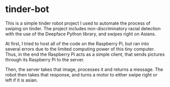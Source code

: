 # tinder-bot
This is a simple tinder robot project I used to automate the process of swiping on tinder. The project includes non-discriminatory racial detection with the use of the Deepface Python library, and swipes right on  Asians.

At first, I tried to host all of the code on the Raspberry Pi, but ran into several errors due to the limited computing power of this tiny computer. Thus, in the end the Raspberry Pi acts as a simple client, that sends pictures through its Raspberry Pi to the server.

Then, the server takes that image, processes it and returns a message. The robot then takes that response, and turns a motor to either swipe right or left if it is asian.
